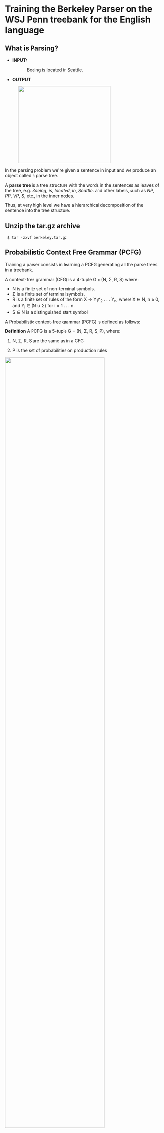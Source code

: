 # Training the Berkeley Parser on the WSJ Penn treebank for the English language

## What is Parsing?

* **INPUT:**

<span style="margin: 0 5em">Boeing is located in Seattle.</pre>

* **OUTPUT**

<img style="margin: 0 3em" src="img/boeing_is_located_in_seattle.png" width="300px" height="250px"></img>

In the parsing problem we're given a sentence in input and we produce an object called a parse tree.

A **parse tree** is a tree structure with the words in the sentences as leaves of the tree, e.g. *Boeing*, *is*, *located*, *in*, *Seattle*. and other labels, such as *NP*, *PP*, *VP*, *S*, etc., in the inner nodes.

Thus, at very high level we have a hierarchical decomposition of the sentence into the tree structure.



## Unzip the tar.gz archive
```
 $ tar -zxvf berkeley.tar.gz
```
 
## Probabilistic Context Free Grammar (PCFG)
Training a parser consists in learning a PCFG generating all the parse trees in a treebank.

A context-free grammar (CFG) is a 4-tuple G = (N, &Sigma;, R, S) where:
<ul>
<li> N is a finite set of non-terminal symbols. </li>
<li> &Sigma; is a finite set of terminal symbols. </li>
<li> R is a finite set of rules of the form X &rarr; Y<sub>1</sub>Y<sub>2</sub> . . . Y<sub>n</sub>, where X &isin; N, n &ge; 0, <br/>
 and Y<sub>i</sub> &isin; (N &cup; &Sigma;) for i = 1 . . . n. </li>
<li> S &isin; N is a distinguished start symbol </li>
</ul>

A Probabilistic context-free grammar (PCFG) is defined as follows:
 
**Definition** A PCFG is a 5-tuple G = (N, &Sigma;, R, S, P), where:
 
1. N, &Sigma;, R, S are the same as in a CFG

2. P is the set of probabilities on production rules

<img src="img/PCFG.png" width="80%"></img>
   
You can generate a parse tree by repeatedly sampling a rule from a PCFG until you have only terminals.

## Train the Berkeley Parser

We would like to learn a grammar that generate all possible sentences for the English language.

In order to learn a grammar we need a treebank. A treebank is a corpus of sentences annotated with their corresponding parsed trees. 

The treebank for the English language is the WSJ Penn Treebank.

The file `wsj_02-21.parse` in the data dir contains all the data from section 02 to section 21 of the Penn Treebank corpus. 

To train a parser model for English, type the following command:

```
 $ java -cp libs/BerkeleyParser-1.7.jar edu.berkeley.nlp.PCFGLA.GrammarTrainer -v -SMcycles 1 -path data/wsj_02-21.parse -out wsj_grammar.gr -treebank SINGLEFILE
```

## View a grammar file
The Berkeley parser reads and writes grammar files as serialized java classes. To view the grammars, you can export them to text format with:

```
 $ java -cp libs/BerkeleyParser-1.7.jar edu/berkeley/nlp/PCFGLA/WriteGrammarToTextFile wsj_grammar.gr wsj_grammar
```

The exported grammar contains the following files:

* **wsj_grammar.lexicon**: Probabilities of rules generating terminal symbol
* **wsj_grammar.grammar**: Probabilities of rules generating nonterminal symbols
* **wsj_grammar.words**: list of words appearing in the treebank

## Parse with the Berkeley Parser

Parse 23th fold

```
 $ java -cp libs/BerkeleyParser-1.7.jar edu.berkeley.nlp.PCFGLA.BerkeleyParser -gr wsj_grammar.gr -inputFile data/wsj_23.pos -useGoldPOS > wsj_23.out
```

Parse 24th fold

```
 $ java -cp libs/BerkeleyParser-1.7.jar edu.berkeley.nlp.PCFGLA.BerkeleyParser -gr wsj_grammar.gr -inputFile data/wsj_24.pos -useGoldPOS > wsj_24.out
```

## Evaluate the trained model

Parsers are evaluated according to Precision, Recall anf FMeasure of generated parse trees:

 - Precision = number of correct constituents in parser output /  number of constituents in the parser output

 - Recall =  number of correct constituents in parser outut / number of constituents in the gold standard

 - F1-Measure = 2 * P * R / (P + R)

Type the following command to evaluate the performance of the parsers on the sentences in the 23th fold:

```
 $ ./EVALB/evalb -p EVALB/COLLINS.prm data/wsj_23.gold wsj_23.out
```

Precision | Recall | FMeasure 
--------- | ------ | --------
  72.83%  | 74.61% |  73.71%

Type the following command to evaluate the performance of the parsers on the sentences in the 24th fold:

```
 $ ./EVALB/evalb -p EVALB/COLLINS.prm data/wsj_24.gold wsj_24.out
```

Precision | Recall | FMeasure 
--------- | ------ | --------
  72.01%  | 73.55% |  72.77%




So, for example, let assume your have the following gold tree (left) and the parse tree (right) for the sentence: ``This feels more like a one - shot deal.``

<pre>
 <table>
  <tr>  
   <th style="font-size: 110%; font-family: Arial, Helvetica, sans-serif">1. Gold tree</th>
   <th style="font-size: 110%; font-family: Arial, Helvetica, sans-serif"">2. Parsed tree</th>  
  </tr>
  <tr>
   <td><img src="img/eval_gold_tree80p.png" /></td>
   <td><img src="img/eval_parse_tree80p.png" /></td>
  </tr>
  <tr>
   <td>TOP -> S</td>
   <td style="color: red"><u>TOP -> S</u></td> 
  </tr>
 <tr>
   <td>S -> `` NP VP .</td>
   <td>S -> `` NP VP .</td> 
  </tr>
  <tr>
   <td>NP -> DT </td>
   <td style="color: red">NP -> DT </td>
  </tr>
  <tr>
   <td>VP -> VBZ PP</td> 
   <td style="color: red">VP -> VBZ ADVP</td>
   </td>
  </tr>
  <tr>
   <td>PP -> ADVP IN NP</td>
   <td sytle="color: red">ADVP -> ADV PP</td>
  </tr>
  <tr>
   <td>ADVP -> RBR</td>
   <td style="color: red">ADVP -> RBR</td>
  </tr>
  <tr>
   <td>NP -> DT NML NN</td>
   <td>PP -> IN NP</td>
  </tr>
  <tr>
   <td>NML -> CD HYPH NN</td>
   <td style="color: red">NP -> DT NML NN</td>
  </tr>
  <tr>
   <td></td>
   <td style="color: red">NML -> CD HYPH NN</td>
  </tr>
 </table>
</pre>

Thus:

 <ul>
  <li> <span style="font-weight:bold"> Precision </span> = <span style="color:red">7</span> / 9 = 0.777 </li>
  <li> <span style="font-weight:bold"> Recall </span> = <span style="color:red">7 </span> / 8 = 0.875 </li>
  <li> <span style="font-weight:bold"> F1-Measure </span> = 2 * 0.777 * 0.875 / (0.777 + 0.875) = 0.823...</li>
 </ul>

## Parse a sentence input from STDIN
By default, the BerkeleyParser will read a sentence from STDIN (one per line) and write parse trees to STDOUT.

To read a sentence from STDIN, type the following command:

```
    $ java -cp libs/BerkeleyParser-1.7.jar edu.berkeley.nlp.PCFGLA.BerkeleyParser -gr wsj_grammar.gr
```

Then, input the following sentence:

```
 The dog laughs .
```

Your output should looks like this:

```
( (S (NP (DT The) (NN dog)) (VP (VB laugh)) (. .)) )
```

![parse](img/Thedoglaug1610954013.png)

In order to print a sentence into a file, you have to pass the *-outputFile* option

```
 $ java -cp libs/BerkeleyParser-1.7.jar edu.berkeley.nlp.PCFGLA.BerkeleyParser -gr wsj_grammar.gr -outputFile parse.out
```

Then, type `CTLR^D` to stop the parser execution.


 

## See the viterbi derivation of a tree.
A tool for annotating parse trees with their most likely Viterbi derivation over refined categories and scoring the subtrees can be started with:

```
$ java -cp libs/BerkeleyParser-1.7.jar edu.berkeley.nlp.PCFGLA/TreeLabeler -gr wsj_grammar.gr
```

Then, type:

```	
(TOP (S (NP (DT The) (NN dog)) (VP (VB laugh)) (. .)) )
```

The output should look something like this:

```
( (S-0 (@S-1 (NP-2 (DT-2 The) (NN-1 dog)) (VP-1 (VB-1 laugh))) (.-1 .)))
```

## Compute the log-likelihood of a parse tree.
This tool reads in parse trees and compute (log-)likelihood of a parse tree, i.e. **T(t|s)**. 

To do so, type the following command:

```
$ java -cp libs/BerkeleyParser-1.7.jar edu.berkeley.nlp.PCFGLA.TreeScorer -gr wsj_grammar.gr
```

Then, input the following tree:

```
$ (TOP (S (NP (DT The) (NN dog)) (VP (VB laugh)) (. .)) )
```

You should get the following (log-)likelihood value:
```
-31.23685977325989
```

## How parsing works? 

Let assume we've a grammar with the following production rules.

Rule | Probability 
--------- | ------ 
  S -> S . | 1.0 
  S -> NP VP | 0.9 
  S -> NP | 0.1 
  VP -> VBZ | 0.4
  VP -> VB NP | 0.4
  VP -> VP PP | 0.2


<pre>
 <table>
  <tr>  
   <th style="font-size: 110%; font-family: Arial, Helvetica, sans-serif"> Rule </th>
   <th style="font-size: 110%; font-family: Arial, Helvetica, sans-serif""> Probability </th>  
  </tr>
  <tr>
   <td> S -> @S . <br/> S -> NP .</td>
   <td> 1.0 <br/> 0.4</td>
  </tr>
  <tr>
   <td> @S -> NP VP</td>
   <td> 1.0 </td> 
  </tr> 
  <tr> 
   <td> VP -> VBZ </td>
   <td> 1.0 </td>
  </tr>
  <tr>
    <td> NP -> DT NN <br/> NP -> NN NNS</td>
    <td> 0.6 <br/> 0.4 </td>
  </tr>
  <tr>
    <td> DT -> The </td>
    <td> 1.0 </td>
  </tr>
  <tr> 
    <td> NN -> dog </td>
    <td> 1.0 </td>
  </tr>
  <tr>
    <td> VBZ -> laughs </br> NNS -> laughs </td>
    <td> 0.6 </br> 0.4 </td>
  <tr>
 </table>
</pre>

  

S -> S . |  1.0
--------------------
S -> NP VP | 0.9
S -> NP    | 0.1
--------------------
VP -> VBZ   | 1.0
--------------------
NP -> DT NN  | 0.6
NP -> DT NNS | 0.4
--------------------
DT -> The | 1.0
--------------------
NN -> dog | 1.0
--------------------
laughs -> VBZ | 0.6
laughs -> NNS | 0.4
--------------------


## Exercise 1. 
Train for more iterations by incresing the value of the *-SMcycles* parameter.
Then, parse file ```wsj_23.pos``` and ```wsj_24.pos``` again. What happens?


